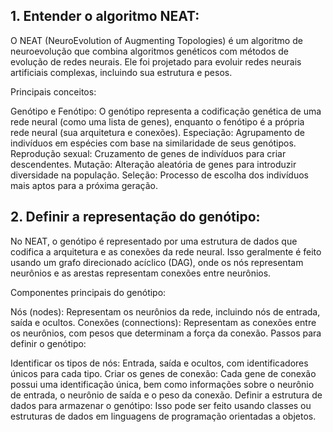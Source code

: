 ## 1. Entender o algoritmo NEAT:
O NEAT (NeuroEvolution of Augmenting Topologies) é um algoritmo de neuroevolução que combina algoritmos genéticos com métodos de evolução de redes neurais. Ele foi projetado para evoluir redes neurais artificiais complexas, incluindo sua estrutura e pesos.

Principais conceitos:

Genótipo e Fenótipo: O genótipo representa a codificação genética de uma rede neural (como uma lista de genes), enquanto o fenótipo é a própria rede neural (sua arquitetura e conexões).
Especiação: Agrupamento de indivíduos em espécies com base na similaridade de seus genótipos.
Reprodução sexual: Cruzamento de genes de indivíduos para criar descendentes.
Mutação: Alteração aleatória de genes para introduzir diversidade na população.
Seleção: Processo de escolha dos indivíduos mais aptos para a próxima geração.

## 2. Definir a representação do genótipo:

No NEAT, o genótipo é representado por uma estrutura de dados que codifica a arquitetura e as conexões da rede neural. Isso geralmente é feito usando um grafo direcionado acíclico (DAG), onde os nós representam neurônios e as arestas representam conexões entre neurônios.

Componentes principais do genótipo:

Nós (nodes): Representam os neurônios da rede, incluindo nós de entrada, saída e ocultos.
Conexões (connections): Representam as conexões entre os neurônios, com pesos que determinam a força da conexão.
Passos para definir o genótipo:

Identificar os tipos de nós: Entrada, saída e ocultos, com identificadores únicos para cada tipo.
Criar os genes de conexão: Cada gene de conexão possui uma identificação única, bem como informações sobre o neurônio de entrada, o neurônio de saída e o peso da conexão.
Definir a estrutura de dados para armazenar o genótipo: Isso pode ser feito usando classes ou estruturas de dados em linguagens de programação orientadas a objetos.